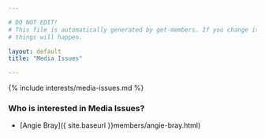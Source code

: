 ```yaml
---

# DO NOT EDIT!
# This file is automatically generated by get-members. If you change it, bad
# things will happen.

layout: default
title: "Media Issues"

---
```


{% include interests/media-issues.md %}

### Who is interested in Media Issues?


* [Angie Bray]({ site.baseurl }}members/angie-bray.html)
